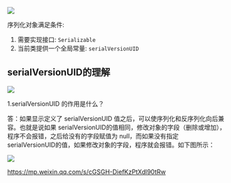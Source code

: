 

![](https://pic.superbed.cn/item/5e21929f2fb38b8c3c3b81cf.jpg)

序列化对象满足条件:

1. 需要实现接口: `Serializable`
2. 当前类提供一个全局常量: `serialVersionUID`



## serialVersionUID的理解

![](https://pic.superbed.cn/item/5e21931f2fb38b8c3c3b8ef9.jpg)

 1.serialVersionUID 的作用是什么？

答：如果显示定义了 serialVersionUID 值之后，可以使序列化和反序列化向后兼容。也就是说如果 serialVersionUID的值相同，修改对象的字段（删除或增加），程序不会报错，之后给没有的字段赋值为 null，而如果没有指定 serialVersionUID的值，如果修改对象的字段，程序就会报错。如下图所示：

![](https://images.gitbook.cn/a15a3a90-c95c-11e9-b6d8-9980966b523c)





https://mp.weixin.qq.com/s/cGSGH-DiefKzPtXdl90tRw



































